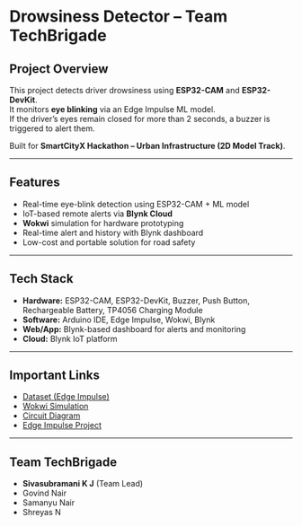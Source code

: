 # Drowsiness Detector – Team TechBrigade

## Project Overview
This project detects driver drowsiness using **ESP32-CAM** and **ESP32-DevKit**.  
It monitors **eye blinking** via an Edge Impulse ML model.  
If the driver’s eyes remain closed for more than 2 seconds, a buzzer is triggered to alert them.  

Built for **SmartCityX Hackathon – Urban Infrastructure (2D Model Track)**.

---

## Features
- Real-time eye-blink detection using ESP32-CAM + ML model  
- IoT-based remote alerts via **Blynk Cloud**  
- **Wokwi** simulation for hardware prototyping  
- Real-time alert and history with Blynk dashboard  
- Low-cost and portable solution for road safety  

---

## Tech Stack
- **Hardware:** ESP32-CAM, ESP32-DevKit, Buzzer, Push Button, Rechargeable Battery, TP4056 Charging Module  
- **Software:** Arduino IDE, Edge Impulse, Wokwi, Blynk  
- **Web/App:** Blynk-based dashboard for alerts and monitoring  
- **Cloud:** Blynk IoT platform  

---

## Important Links
-  [Dataset (Edge Impulse)](https://github.com/Phyboc/Drowsiness-detector-TechBrigade-/blob/main/AI/Drowsiness%20Detection%20System%20Dataset.zip)  
-  [Wokwi Simulation](https://wokwi.com/projects/437271120295952385)   
-  [Circuit Diagram](Circuit-Diagram/circuit_diagram.png)  
-  [Edge Impulse Project](https://studio.edgeimpulse.com/studio/789488) 

---

## Team TechBrigade
- **Sivasubramani K J** (Team Lead)  
- Govind Nair  
- Samanyu Nair  
- Shreyas N  
